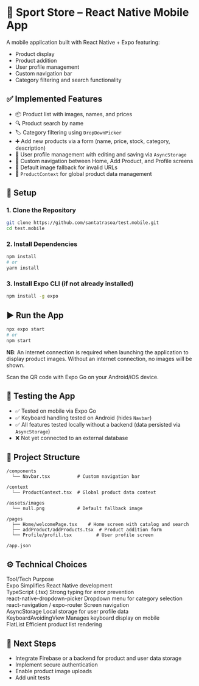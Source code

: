 # 📱 Sport Store – React Native Mobile App

A mobile application built with React Native + Expo
featuring:
- Product display
- Product addition
- User profile management
- Custom navigation bar
- Category filtering and search functionality



## ✅ Implemented Features

- 📦 Product list with images, names, and prices
- 🔍 Product search by name
- 🏷️ Category filtering using `DropDownPicker`
- ➕ Add new products via a form (name, price, stock, category, description)
- 👤 User profile management with editing and saving via `AsyncStorage`
- 📱 Custom navigation between Home, Add Product, and Profile screens
- 📸 Default image fallback for invalid URLs
- 🧠 `ProductContext` for global product data management



## 🚀 Setup

### 1. Clone the Repository

```bash
git clone https://github.com/santatrasoa/test.mobile.git
cd test.mobile
```

### 2. Install Dependencies

```bash
npm install
# or
yarn install
```

### 3. Install Expo CLI (if not already installed)

```bash
npm install -g expo
```



## ▶️ Run the App

```bash
npx expo start
# or
npm start
```

**NB**: An internet connection is required when launching the application to display product images. Without an internet connection, no images will be shown.


Scan the QR code with Expo Go on your Android/iOS device.


## 🧪 Testing the App

- ✅ Tested on mobile via Expo Go
- ✅ Keyboard handling tested on Android (hides `Navbar`)
- ✅ All features tested locally without a backend (data persisted via `AsyncStorage`)
- ❌ Not yet connected to an external database



## 🧱 Project Structure

```
/components
  └── Navbar.tsx          # Custom navigation bar

/context
  └── ProductContext.tsx  # Global product data context

/assets/images
  └── null.png            # Default fallback image

/pages
  ├── Home/welcomePage.tsx    # Home screen with catalog and search
  ├── addProduct/addProducts.tsx  # Product addition form
  └── Profile/profil.tsx         # User profile screen

/app.json
```



## ⚙️ Technical Choices

 Tool/Tech                      Purpose                              
 Expo                           Simplifies React Native development      
 TypeScript (.tsx)              Strong typing for error prevention       
 react-native-dropdown-picker   Dropdown menu for category selection     
 react-navigation / expo-router Screen navigation                       
 AsyncStorage                   Local storage for user profile data      
 KeyboardAvoidingView           Manages keyboard display on mobile       
 FlatList                       Efficient product list rendering         



## 📝 Next Steps

- Integrate Firebase or a backend for product and user data storage
- Implement secure authentication
- Enable product image uploads
- Add unit tests